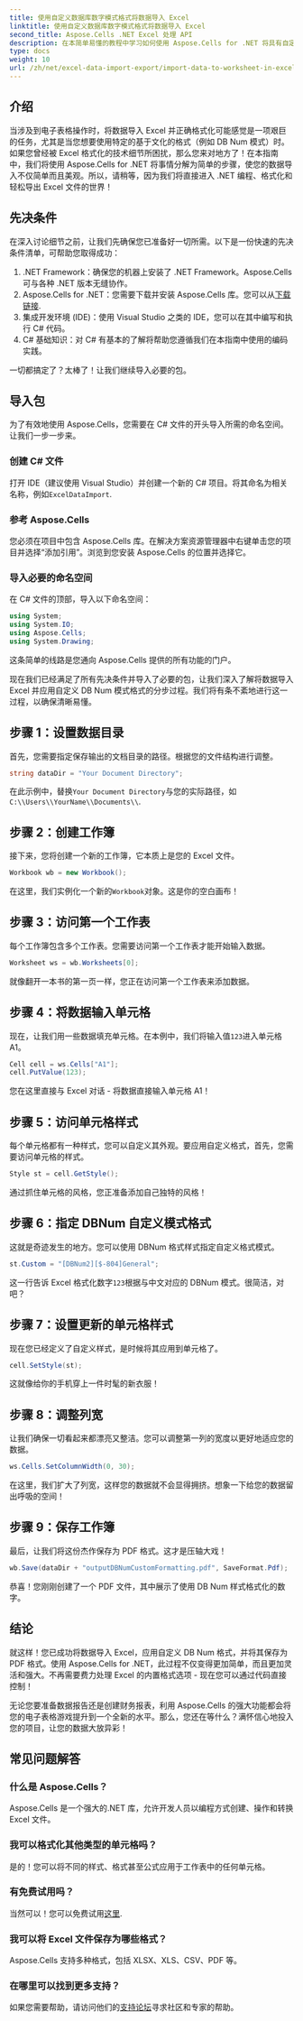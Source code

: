 ```yaml
---
title: 使用自定义数据库数字模式格式将数据导入 Excel
linktitle: 使用自定义数据库数字模式格式将数据导入 Excel
second_title: Aspose.Cells .NET Excel 处理 API
description: 在本简单易懂的教程中学习如何使用 Aspose.Cells for .NET 将具有自定义 DB Num 格式的数据导入 Excel。
type: docs
weight: 10
url: /zh/net/excel-data-import-export/import-data-to-worksheet-in-excel-with-specified-db-num-custom-pattern-formatting/
---
```

## 介绍

当涉及到电子表格操作时，将数据导入 Excel 并正确格式化可能感觉是一项艰巨的任务，尤其是当您想要使用特定的基于文化的格式（例如 DB Num 模式）时。如果您曾经被 Excel 格式化的技术细节所困扰，那么您来对地方了！在本指南中，我们将使用 Aspose.Cells for .NET 将事情分解为简单的步骤，使您的数据导入不仅简单而且美观。所以，请稍等，因为我们将直接进入 .NET 编程、格式化和轻松导出 Excel 文件的世界！

## 先决条件

在深入讨论细节之前，让我们先确保您已准备好一切所需。以下是一份快速的先决条件清单，可帮助您取得成功：

1. .NET Framework：确保您的机器上安装了 .NET Framework。Aspose.Cells 可与各种 .NET 版本无缝协作。
2.  Aspose.Cells for .NET：您需要下载并安装 Aspose.Cells 库。您可以从[下载链接](https://releases.aspose.com/cells/net/).
3. 集成开发环境 (IDE)：使用 Visual Studio 之类的 IDE，您可以在其中编写和执行 C# 代码。
4. C# 基础知识：对 C# 有基本的了解将帮助您遵循我们在本指南中使用的编码实践。

一切都搞定了？太棒了！让我们继续导入必要的包。

## 导入包

为了有效地使用 Aspose.Cells，您需要在 C# 文件的开头导入所需的命名空间。让我们一步一步来。

### 创建 C# 文件

打开 IDE（建议使用 Visual Studio）并创建一个新的 C# 项目。将其命名为相关名称，例如`ExcelDataImport`.

### 参考 Aspose.Cells

您必须在项目中包含 Aspose.Cells 库。在解决方案资源管理器中右键单击您的项目并选择“添加引用”。浏览到您安装 Aspose.Cells 的位置并选择它。

### 导入必要的命名空间

在 C# 文件的顶部，导入以下命名空间：

```csharp
using System;
using System.IO;
using Aspose.Cells;
using System.Drawing;
```

这条简单的线路是您通向 Aspose.Cells 提供的所有功能的门户。 

现在我们已经满足了所有先决条件并导入了必要的包，让我们深入了解将数据导入 Excel 并应用自定义 DB Num 模式格式的分步过程。我们将有条不紊地进行这一过程，以确保清晰易懂。

## 步骤 1：设置数据目录

首先，您需要指定保存输出的文档目录的路径。根据您的文件结构进行调整。

```csharp
string dataDir = "Your Document Directory";
```

在此示例中，替换`Your Document Directory`与您的实际路径，如`C:\\Users\\YourName\\Documents\\`.

## 步骤 2：创建工作簿

接下来，您将创建一个新的工作簿，它本质上是您的 Excel 文件。

```csharp
Workbook wb = new Workbook();
```

在这里，我们实例化一个新的`Workbook`对象。这是你的空白画布！

## 步骤 3：访问第一个工作表

每个工作簿包含多个工作表。您需要访问第一个工作表才能开始输入数据。

```csharp
Worksheet ws = wb.Worksheets[0];
```

就像翻开一本书的第一页一样，您正在访问第一个工作表来添加数据。

## 步骤 4：将数据输入单元格

现在，让我们用一些数据填充单元格。在本例中，我们将输入值`123`进入单元格 A1。

```csharp
Cell cell = ws.Cells["A1"];
cell.PutValue(123);
```

您在这里直接与 Excel 对话 - 将数据直接输入单元格 A1！ 

## 步骤 5：访问单元格样式

每个单元格都有一种样式，您可以自定义其外观。要应用自定义格式，首先，您需要访问单元格的样式。

```csharp
Style st = cell.GetStyle();
```

通过抓住单元格的风格，您正准备添加自己独特的风格！

## 步骤 6：指定 DBNum 自定义模式格式

这就是奇迹发生的地方。您可以使用 DBNum 格式样式指定自定义格式模式。

```csharp
st.Custom = "[DBNum2][$-804]General";
```

这一行告诉 Excel 格式化数字`123`根据与中文对应的 DBNum 模式。很简洁，对吧？

## 步骤 7：设置更新的单元格样式

现在您已经定义了自定义样式，是时候将其应用到单元格了。

```csharp
cell.SetStyle(st);
```

这就像给你的手机穿上一件时髦的新衣服！

## 步骤 8：调整列宽

让我们确保一切看起来都漂亮又整洁。您可以调整第一列的宽度以更好地适应您的数据。

```csharp
ws.Cells.SetColumnWidth(0, 30);
```

在这里，我们扩大了列宽，这样您的数据就不会显得拥挤。想象一下给您的数据留出呼吸的空间！

## 步骤 9：保存工作簿

最后，让我们将这份杰作保存为 PDF 格式。这才是压轴大戏！

```csharp
wb.Save(dataDir + "outputDBNumCustomFormatting.pdf", SaveFormat.Pdf);
```

恭喜！您刚刚创建了一个 PDF 文件，其中展示了使用 DB Num 样式格式化的数字。

## 结论

就这样！您已成功将数据导入 Excel，应用自定义 DB Num 格式，并将其保存为 PDF 格式。使用 Aspose.Cells for .NET，此过程不仅变得更加简单，而且更加灵活和强大。不再需要费力处理 Excel 的内置格式选项 - 现在您可以通过代码直接控制！

无论您要准备数据报告还是创建财务报表，利用 Aspose.Cells 的强大功能都会将您的电子表格游戏提升到一个全新的水平。那么，您还在等什么？满怀信心地投入您的项目，让您的数据大放异彩！

## 常见问题解答

### 什么是 Aspose.Cells？  
Aspose.Cells 是一个强大的.NET 库，允许开发人员以编程方式创建、操作和转换 Excel 文件。

### 我可以格式化其他类型的单元格吗？  
是的！您可以将不同的样式、格式甚至公式应用于工作表中的任何单元格。

### 有免费试用吗？  
当然可以！您可以免费试用[这里](https://releases.aspose.com/).

### 我可以将 Excel 文件保存为哪些格式？  
Aspose.Cells 支持多种格式，包括 XLSX、XLS、CSV、PDF 等。

### 在哪里可以找到更多支持？  
如果您需要帮助，请访问他们的[支持论坛](https://forum.aspose.com/c/cells/9)寻求社区和专家的帮助。